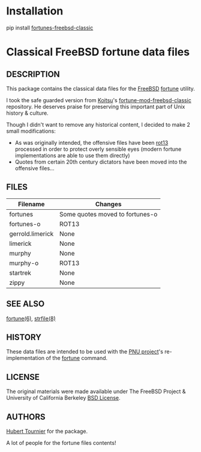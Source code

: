 # Installation
pip install [fortunes-freebsd-classic](https://pypi.org/project/fortunes-freebsd-classic/)

# Classical FreeBSD fortune data files

## DESCRIPTION
This package contains the classical data files for the [FreeBSD](https://www.freebsd.org/) [fortune](https://en.wikipedia.org/wiki/Fortune_(Unix)) utility.

I took the safe guarded version from [Koitsu](https://github.com/koitsu)'s [fortune-mod-freebsd-classic](https://github.com/koitsu/fortune-mod-freebsd-classic) repository.
He deserves praise for preserving this important part of Unix history & culture.

Though I didn't want to remove any historical content, I decided to make 2 small modifications:
* As was originally intended, the offensive files have been [rot13](https://en.wikipedia.org/wiki/ROT13) processed in order to protect overly sensible eyes (modern fortune implementations are able to use them directly)
* Quotes from certain 20th century dictators have been moved into the offensive files...

## FILES
Filename|Changes
---|---
fortunes|Some quotes moved to fortunes-o
fortunes-o|ROT13
gerrold.limerick|None
limerick|None
murphy|None
murphy-o|ROT13
startrek|None
zippy|None

## SEE ALSO
[fortune(6)](https://www.freebsd.org/cgi/man.cgi?query=fortune&manpath=FreeBSD+14.0-current),
[strfile(8)](https://www.freebsd.org/cgi/man.cgi?query=strfile)

## HISTORY
These data files are intended to be used with the [PNU project](https://github.com/HubTou/PNU)'s re-implementation of the [fortune](https://github.com/HubTou/fortune) command.

## LICENSE
The original materials were made available under The FreeBSD Project & University of California Berkeley [BSD License](https://github.com/HubTou/fortunes-freebsd-classic/blob/main/License).

## AUTHORS
[Hubert Tournier](https://github.com/HubTou) for the package.

A lot of people for the fortune files contents!

